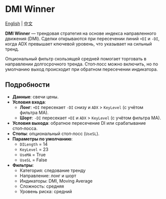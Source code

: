 # DMI Winner
[English](README.md) | [中文](README_cn.md)

**DMI Winner** — трендовая стратегия на основе индекса направленного движения
(DMI). Сделки открываются при пересечении линий `+DI` и `-DI`, когда ADX
превышает ключевой уровень, что указывает на сильный тренд.

Опциональный фильтр скользящей средней помогает торговать в направлении
долгосрочного тренда. Стоп‑лосс можно включить, но по умолчанию выход происходит
при обратном пересечении индикатора.

## Подробности
- **Данные**: свечи цены.
- **Условия входа**:
  - **Лонг**: `+DI` пересекает `-DI` снизу и `ADX` > `KeyLevel` (с учётом фильтра MA).
  - **Шорт**: `-DI` пересекает `+DI` и `ADX` > `KeyLevel` (с учётом фильтра MA).
- **Условия выхода**: обратное пересечение DI или срабатывание стоп‑лосса.
- **Стопы**: опциональный стоп‑лосс (`UseSL`).
- **Параметры по умолчанию**:
  - `DILength` = 14
  - `KeyLevel` = 23
  - `UseMA` = True
  - `UseSL` = False
- **Фильтры**:
  - Категория: следование тренду
  - Направление: лонг и шорт
  - Индикаторы: DMI, Moving Average
  - Сложность: средняя
  - Уровень риска: средний
